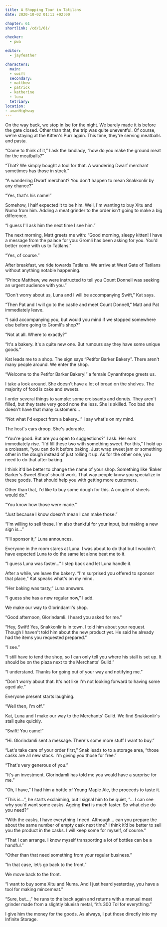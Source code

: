 ```yaml
---
title: A Shopping Tour in Tatilans
date: 2020-10-02 01:11 +02:00

chapter: 61
shortlink: /cd/1/61/

checker:
  - pwa

editor:
  - jayfeather

characters:
  main:
  - swift
  secondary:
  - matthew
  - patrick
  - katherine
  - luna
  tetriary:
location:
- avanHighway
---
```

On the way back, we stop in Ise for the night.
We barely made it is before the gate closed.
Other than that, the trip was quite uneventful.
Of course, we're staying at the Kitten's Purr again.
This time, they're serving meatballs and pasta.

“Come to think of it,” I ask the landlady, “how do you make the ground meat for the meatballs?”

“That? We simply bought a tool for that.
A wandering Dwarf merchant sometimes has those in stock.”

“A wandering Dwarf merchant?
You don't happen to mean Snakkonlir by any chance?”

“Yes, that's his name!”

Somehow, I half expected it to be him.
Well, I'm wanting to buy Xitu and Numa from him.
Adding a meat grinder to the order isn't going to make a big difference.

“I guess I'll ask him the next time I see him.”

The next morning, Matt greets me with: “Good morning, sleepy kitten!
I have a message from the palace for you: Gromli has been asking for you.
You'd better come with us to Tatilans.”

“Yes, of course.”

After breakfast, we ride towards Tatilans.
We arrive at West Gate of Tatilans without anything notable happening.

“Prince Matthew, we were instructed to tell you Count Donnell was seeking an urgent audience with you.”

“Don't worry about us, Luna and I will be accompanying Swift,” Kat says.

“Then Pat and I will go to the castle and meet Count Donnell,” Matt and Pat immediately leave.

“I said accompanying you, but would you mind if we stopped somewhere else before going to Gromli's shop?”

“Not at all. Where to exactly?”

“It's a bakery. It's a quite new one. But rumours say they have some unique goods.”

Kat leads me to a shop.
The sign says “Petifor Barker Bakery”.
There aren't many people around.
We enter the shop.

“Welcome to the Petifor Barker Bakery!” a female Cynanthrope greets us.

I take a look around.
She doesn't have a lot of bread on the shelves.
The majority of food is cake and sweets.

I order several things to sample: some croissants and donuts.
They aren't filled, but they taste very good none the less.
She is skilled.
Too bad she doesn't have that many customers…

“Not what I'd expect from a bakery…” I say what's on my mind.

The host's ears droop. She's adorable.

“You're good.
But are you open to suggestions?” I ask.
Her ears immediately rise.
“I'd fill these two with something sweet.
For this,” I hold up a croissant, “you can do it before baking.
Just wrap sweet jam or something other in the dough instead of just rolling it up.
As for the other one, you need to do that after baking.

I think it'd be better to change the name of your shop.
Something like ‘Baker Barker's Sweet Shop’ should work.
That way people know you specialize in these goods.
That should help you with getting more customers.

Other than that, I'd like to buy some dough for this. A couple of sheets would do.”

“You know how those were made.”

“Just because I know doesn't mean I can make those.”

“I'm willing to sell these.
I'm also thankful for your input, but making a new sign is…”

“I'll sponsor it,” Luna announces.

Everyone in the room stares at Luna.
I was about to do that but I wouldn't have expected Luna to do the same let alone beat me to it.

“I guess Luna was faster…” I step back and let Luna handle it.

After a while, we leave the bakery.
“I'm surprised you offered to sponsor that place,” Kat speaks what's on my mind.

“Her baking was tasty,” Luna answers.

“I guess she has a new regular now,” I add.

We make our way to Glorindamli's shop.

“Good afternoon, Glorindamli. I heard you asked for me.”

“Hey, Swift!
Yes, Snakkonlir is in town.
I told him about your request.
Though I haven't told him about the new product yet.
He said he already had the items you requested prepared.”

“I see.”

“I still have to tend the shop, so I can only tell you where his stall is set up.
It should be on the plaza next to the Merchants' Guild.”

“I understand. Thanks for going out of your way and notifying me.”

“Don't worry about that. It's not like I'm not looking forward to having some aged ale.”

Everyone present starts laughing.

“Well then, I'm off.”

Kat, Luna and I make our way to the Merchants' Guild.
We find Snakkonlir's stall quite quickly.

“Swift! You came!”

“Hi.
Glorindamli sent a message.
There's some more stuff I want to buy.”

“Let's take care of your order first,” Snak leads to to a storage area, “those casks are all new stock.
I'm giving you those for free.”

“That's very generous of you.”

“It's an investment.
Glorindamli has told me you would have a surprise for me.”

“Oh, I have,” I had him a bottle of Young Maple Ale, the proceeds to taste it.

“This is…”, he starts exclaiming, but I signal him to be quiet, “… I can see why you'd want some casks.
Ageing **that** is much faster.
So what else do you need?”

“With the casks, I have everything I need.
Although… can you prepare the about the same number of empty cask next time?
I think it’d be better to sell you the product in the casks.
I will keep some for myself, of course.”

“That I can arrange.
I know myself transporting a lot of bottles can be a handful.”

“Other than that need something from your regular business.”

“In that case, let’s go back to the front.”

We move back to the front.

“I want to buy some Xitu and Numa.
And I just heard yesterday, you have a tool for making mincemeat.”

“Sure, but…,” he runs to the back again and returns with a manual meat grinder made from a slightly blueish metal, “it’s 300 Tol for everything.”

I give him the money for the goods.
As always, I put those directly into my Infinite Storage.
